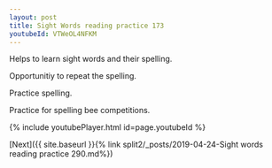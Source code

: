 ```yaml
---
layout: post
title: Sight Words reading practice 173
youtubeId: VTWeOL4NFKM
---
```

 
 
Helps to learn sight words and their spelling.

Opportunitiy to repeat the spelling. 

Practice spelling. 
 
Practice for spelling bee competitions. 
 
{% include youtubePlayer.html id=page.youtubeId %}
 
 

[Next]({{ site.baseurl }}{% link  split2/_posts/2019-04-24-Sight words reading practice 290.md%})
 
